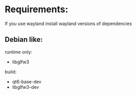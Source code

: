






# Requirements:
If you use wayland install wayland versions of dependencies 
## Debian like: 

runtime only:
* libglfw3

build:
* qt6-base-dev
* libglfw3-dev
